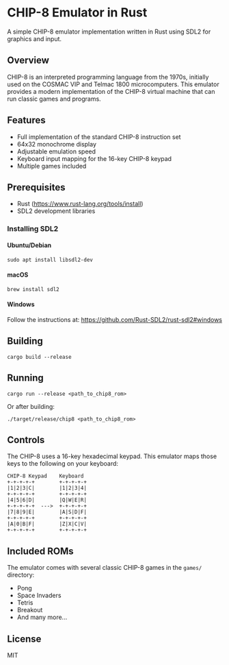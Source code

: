# CHIP-8 Emulator in Rust

A simple CHIP-8 emulator implementation written in Rust using SDL2 for graphics and input.

## Overview

CHIP-8 is an interpreted programming language from the 1970s, initially used on the COSMAC VIP and Telmac 1800 microcomputers. This emulator provides a modern implementation of the CHIP-8 virtual machine that can run classic games and programs.

## Features

- Full implementation of the standard CHIP-8 instruction set
- 64x32 monochrome display
- Adjustable emulation speed
- Keyboard input mapping for the 16-key CHIP-8 keypad
- Multiple games included

## Prerequisites

- Rust (https://www.rust-lang.org/tools/install)
- SDL2 development libraries

### Installing SDL2

#### Ubuntu/Debian
```
sudo apt install libsdl2-dev
```

#### macOS
```
brew install sdl2
```

#### Windows
Follow the instructions at: https://github.com/Rust-SDL2/rust-sdl2#windows

## Building

```
cargo build --release
```

## Running

```
cargo run --release <path_to_chip8_rom>
```

Or after building:
```
./target/release/chip8 <path_to_chip8_rom>
```

## Controls

The CHIP-8 uses a 16-key hexadecimal keypad. This emulator maps those keys to the following on your keyboard:

```
CHIP-8 Keypad    Keyboard
+-+-+-+-+        +-+-+-+-+
|1|2|3|C|        |1|2|3|4|
+-+-+-+-+        +-+-+-+-+
|4|5|6|D|        |Q|W|E|R|
+-+-+-+-+  --->  +-+-+-+-+
|7|8|9|E|        |A|S|D|F|
+-+-+-+-+        +-+-+-+-+
|A|0|B|F|        |Z|X|C|V|
+-+-+-+-+        +-+-+-+-+
```

## Included ROMs

The emulator comes with several classic CHIP-8 games in the `games/` directory:

- Pong
- Space Invaders
- Tetris
- Breakout
- And many more...

## License

MIT
